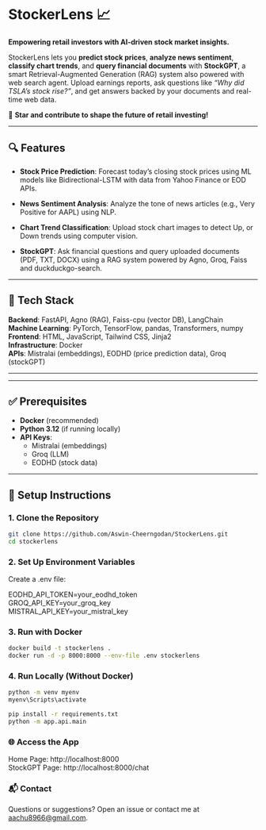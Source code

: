 # StockerLens 📈

**Empowering retail investors with AI-driven stock market insights.**

StockerLens lets you **predict stock prices**, **analyze news sentiment**, **classify chart trends**, and **query financial documents** with **StockGPT**, a smart Retrieval-Augmented Generation (RAG) system also powered with web search agent. Upload earnings reports, ask questions like _“Why did TSLA’s stock rise?”_, and get answers backed by your documents and real-time web data.

🌟 **Star and contribute to shape the future of retail investing!**

---

## 🔍 Features

- **Stock Price Prediction**: Forecast today’s closing stock prices using ML models like Bidirectional-LSTM with data from Yahoo Finance or EOD APIs.

- **News Sentiment Analysis**: Analyze the tone of news articles (e.g., Very Positive for AAPL) using NLP.

- **Chart Trend Classification**: Upload stock chart images to detect Up, or Down trends using computer vision.

- **StockGPT**: Ask financial questions and query uploaded documents (PDF, TXT, DOCX) using a RAG system powered by Agno, Groq, Faiss and duckduckgo-search.

---

## 🧠 Tech Stack

**Backend**: FastAPI, Agno (RAG), Faiss-cpu (vector DB), LangChain  
**Machine Learning**: PyTorch, TensorFlow, pandas, Transformers, numpy  
**Frontend**: HTML, JavaScript, Tailwind CSS, Jinja2  
**Infrastructure**: Docker  
**APIs**: Mistralai (embeddings), EODHD (price prediction data), Groq (stockGPT)

---


---

## ✅ Prerequisites

- **Docker** (recommended)
- **Python 3.12** (if running locally)
- **API Keys**:
  - Mistralai (embeddings)
  - Groq (LLM)
  - EODHD (stock data)

---

## 🚀 Setup Instructions

### 1. Clone the Repository

```bash
git clone https://github.com/Aswin-Cheerngodan/StockerLens.git
cd stockerlens
```
### 2. Set Up Environment Variables
Create a .env file:

EODHD_API_TOKEN=your_eodhd_token     
GROQ_API_KEY=your_groq_key  
MISTRAL_API_KEY=your_mistral_key   


### 3. Run with Docker 
```bash
docker build -t stockerlens .
docker run -d -p 8000:8000 --env-file .env stockerlens
```

### 4. Run Locally (Without Docker)
```bash
python -m venv myenv
myenv\Scripts\activate

pip install -r requirements.txt
python -m app.api.main
```

### 🌐 Access the App
Home Page: http://localhost:8000   
StockGPT Page: http://localhost:8000/chat   

### 📬 Contact
Questions or suggestions? Open an issue or contact me at aachu8966@gmail.com.





